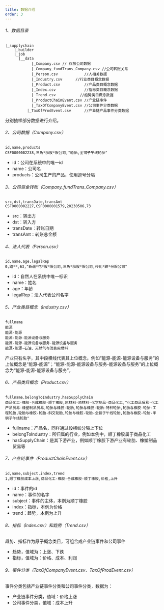 ```yaml
---
title: 数据介绍
order: 3
---
```


###### 1、数据目录

```
|_supplychain
	|_builder
  	|_job
      |__data
        	|_Company.csv // 存放公司数据
        	|_Company_fundTrans_Company.csv	//公司转账关系
        	|_Person.csv			//人相关数据
        	|_Industry.csv		//行业类目概念数据
        	|_Product.csv			//产品类目概念数据
        	|_Index.csv				//指标类目概念数据
        	|_Trend.csv			  //趋势类目概念数据
        	|_ProductChainEvent.csv //产业链事件
        	|_TaxOfCompanyEvent.csv //公司事件分类数据
          |_TaxOfProdEvent.csv		//产业链产品事件分类数据
```

分别抽样部分数据进行介绍。

###### 2、公司数据（Company.csv）

```
id,name,products
CSF0000002238,三角*胎股*限公司,"轮胎,全钢子午线轮胎"
```

- id：公司在系统中的唯一id
- name：公司名
- products：公司生产的产品，使用逗号分隔

###### 3、公司资金转账（Company_fundTrans_Company.csv）

```
src,dst,transDate,transAmt
CSF0000002227,CSF0000001579,20230506,73
```

- src：转出方
- dst：转入方
- transDate：转账日期
- transAmt：转账总金额

###### 4、法人代表（Person.csv）

```
id,name,age,legalRep
0,路**,63,"新疆*花*股*限公司,三角*胎股*限公司,传化*联*份限公司"
```

- id：自然人在系统中唯一标识
- name：姓名
- age：年龄
- legalRep：法人代表公司名字

###### 5、产业类目概念（Industry.csv）

```
fullname
能源
能源-能源
能源-能源-能源设备与服务
能源-能源-能源设备与服务-能源设备与服务
能源-能源-石油、天然气与消费用燃料
```

产业只有名字，其中段横线代表其上位概念，例如“能源-能源-能源设备与服务”的上位概念是“能源-能源”；“能源-能源-能源设备与服务-能源设备与服务”的上位概念为“能源-能源-能源设备与服务”。

###### 6、产品类目概念（Product.csv）

```
fullname,belongToIndustry,hasSupplyChain
商品化工-橡胶-合成橡胶-顺丁橡胶,原材料-原材料-化学制品-商品化工,"化工商品贸易-化工产品贸易-橡塑制品贸易,轮胎与橡胶-轮胎,轮胎与橡胶-轮胎-特种轮胎,轮胎与橡胶-轮胎-工程轮胎,轮胎与橡胶-轮胎-斜交轮胎,轮胎与橡胶-轮胎-全钢子午线轮胎,轮胎与橡胶-轮胎-半钢子午线轮胎"
```

- fullname：产品名，同样通过段横线分隔上下位
- belongToIndustry：所归属的行业，例如本例中，顺丁橡胶属于商品化工
- hasSupplyChain：是其下游产业，例如顺丁橡胶下游产业有轮胎、橡塑制品贸易等

###### 7、产业链事件（ProductChainEvent.csv）

```
id,name,subject,index,trend
1,顺丁橡胶成本上涨,商品化工-橡胶-合成橡胶-顺丁橡胶,价格,上升
```

- id：事件的id
- name：事件的名字
- subject：事件的主体，本例为顺丁橡胶
- index：指标，本例为价格
- trend：趋势，本例为上升

###### 8、指标（Index.csv）和趋势（Trend.csv）

趋势、指标作为原子概念类目，可组合成产业链事件和公司事件

- 趋势，值域为：上涨、下跌
- 指标，值域为：价格、成本、利润

###### 9、事件分类（TaxOfCompanyEvent.csv、TaxOfProdEvent.csv）

事件分类包括产业链事件分类和公司事件分类，数据为：

- 产业链事件分类，值域：价格上涨
- 公司事件分类，值域：成本上升

